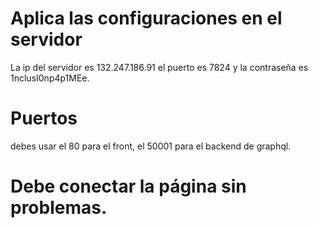 # Aplica las configuraciones en el servidor
La ip del servidor es 132.247.186.91 el puerto es 7824 y la contraseña es 1nclusI0np4p1MEe.

# Puertos
debes usar el 80 para el front, el 50001 para el backend de graphql.

# Debe conectar la página sin problemas.